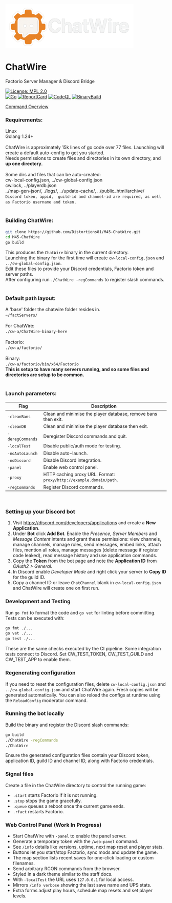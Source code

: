 <img src="img-source/logo-readme.png" alt="ChatWire Logo" width="400" height="137">

# ChatWire

Factorio Server Manager & Discord Bridge

[![License: MPL 2.0](https://img.shields.io/badge/License-MPL_2.0-brightgreen.svg)](https://opensource.org/licenses/MPL-2.0)
<br>
[![Go](https://github.com/Distortions81/M45-ChatWire/actions/workflows/go.yml/badge.svg)](https://github.com/Distortions81/M45-ChatWire/actions/workflows/go.yml)
[![ReportCard](https://github.com/Distortions81/M45-ChatWire/actions/workflows/report.yml/badge.svg)](https://github.com/Distortions81/M45-ChatWire/actions/workflows/report.yml)
[![CodeQL](https://github.com/Distortions81/M45-ChatWire/actions/workflows/codeql-analysis.yml/badge.svg)](https://github.com/Distortions81/M45-ChatWire/actions/workflows/codeql-analysis.yml)
[![BinaryBuild](https://github.com/Distortions81/M45-ChatWire/actions/workflows/build-linux64.yml/badge.svg)](https://github.com/Distortions81/M45-ChatWire/actions/workflows/build-linux64.yml)

[Command Overview](https://m45sci.xyz/help-discord-staff.html)

### Requirements:
Linux<br>
Golang 1.24+<br>
<br>
ChatWire is approximately 15k lines of go code over 77 files.
Launching will create a default auto-config to get you started.<br>
Needs permissions to create files and directories in its own directory, and **up one directory**.<br>
<br>
Some dirs and files that can be auto-created:<br>
cw-local-config.json, ../cw-global-config.json<br>
cw.lock, ../playerdb.json<br>
../map-gen-json/, ./logs/, ../update-cache/, ../public_html/archive/<br>
`Discord token, appid,  guild-id and channel-id are required, as well as Factorio username and token.`<br>
<br>
### Building ChatWire:<br>
```bash
git clone https://github.com/Distortions81/M45-ChatWire.git
cd M45-ChatWire
go build
```
This produces the `ChatWire` binary in the current directory.<br>
Launching the binary for the first time will create `cw-local-config.json` and `../cw-global-config.json`.<br>
Edit these files to provide your Discord credentials, Factorio token and server paths.<br>
After configuring run `./ChatWire -regCommands` to register slash commands.<br>
<br>
### Default path layout:<br>
A 'base' folder the chatwire folder resides in.<br>
`~/factServers/`<br>
<br>
For ChatWire:<br>
`./cw-a/ChatWire-binary-here`<br>
<br>
Factorio:<br>
`./cw-a/factorio/`<br>
<br>
Binary:<br>
`./cw-a/factorio/bin/x64/Factorio`<br>
**This is setup to have many servers running, and so some files and directories are setup to be common.**<br>
<br>
        
### Launch parameters:

| Flag | Description |
|------|-------------|
| `-cleanBans` | Clean and minimise the player database, remove bans then exit. |
| `-cleanDB` | Clean and minimise the player database then exit. |
| `-deregCommands` | Deregister Discord commands and quit. |
| `-localTest` | Disable public/auth mode for testing. |
| `-noAutoLaunch` | Disable auto-launch. |
| `-noDiscord` | Disable Discord integration. |
| `-panel` | Enable web control panel. |
| `-proxy` | HTTP caching proxy URL. Format: `proxy/http://example.domain/path`. |
| `-regCommands` | Register Discord commands. |
<br>

### Setting up your Discord bot
1. Visit <https://discord.com/developers/applications> and create a **New Application**.
2. Under **Bot** click **Add Bot**. Enable the *Presence*, *Server Members* and *Message Content* intents and grant these permissions: view channels, manage channels, manage roles, send messages, embed links, attach files, mention all roles, manage messages (delete message if register code leaked), read message history and use application commands.
3. Copy the **Token** from the bot page and note the **Application ID** from *OAuth2 > General*.
4. In Discord enable *Developer Mode* and right click your server to **Copy ID** for the guild ID.
5. Copy a channel ID or leave `ChatChannel` blank in `cw-local-config.json` and ChatWire will create one on first run.

### Development and Testing

Run `go fmt` to format the code and `go vet` for linting before committing. Tests can be executed with:
```bash
go fmt ./...
go vet ./...
go test ./...
```
These are the same checks executed by the CI pipeline.
Some integration tests connect to Discord. Set CW_TEST_TOKEN, CW_TEST_GUILD and CW_TEST_APP to enable them.

### Regenerating configuration

If you need to reset the configuration files, delete `cw-local-config.json` and `../cw-global-config.json` and start ChatWire again. Fresh copies will be generated automatically. You can also reload the configs at runtime using the `ReloadConfig` moderator command.

### Running the bot locally

Build the binary and register the Discord slash commands:
```bash
go build
./ChatWire -regCommands
./ChatWire
```
Ensure the generated configuration files contain your Discord token, application ID, guild ID and channel ID, along with Factorio credentials.

### Signal files

Create a file in the ChatWire directory to control the running game:

* `.start` starts Factorio if it is not running.
* `.stop` stops the game gracefully.
* `.queue` queues a reboot once the current game ends.
* `.rfact` restarts Factorio.


### Web Control Panel (Work In Progress)

- Start ChatWire with `-panel` to enable the panel server.
- Generate a temporary token with the `/web-panel` command.
- See `/info` details like versions, uptime, next map reset and player stats.
- Buttons let you start/stop Factorio, sync mods and update the game.
- The map section lists recent saves for one-click loading or custom filenames.
- Send arbitrary RCON commands from the browser.
- Styled in a dark theme similar to the staff docs.
- With `-localTest` the URL uses `127.0.0.1` for local access.
- Mirrors `/info verbose` showing the last save name and UPS stats.
- Extra forms adjust play hours, schedule map resets and set player levels.

